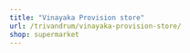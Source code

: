 ```yaml
---
title: "Vinayaka Provision store"
url: /trivandrum/vinayaka-provision-store/
shop: supermarket
---
```

